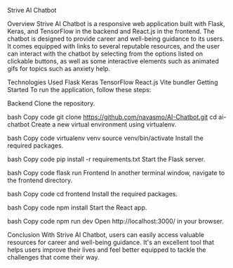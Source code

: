 Strive AI Chatbot

Overview
Strive AI Chatbot is a responsive web application built with Flask, Keras, and TensorFlow in the backend and React.js in the frontend. The chatbot is designed to provide career and well-being guidance to its users. It comes equipped with links to several reputable resources, and the user can interact with the chatbot by selecting from the options listed on clickable buttons, as well as some interactive elements such as animated gifs for topics such as anxiety help.

Technologies Used
Flask
Keras
TensorFlow
React.js
Vite bundler
Getting Started
To run the application, follow these steps:

Backend
Clone the repository.

bash
Copy code
git clone https://github.com/navasmo/AI-Chatbot.git
cd ai-chatbot
Create a new virtual environment using virtualenv.

bash
Copy code
virtualenv venv
source venv/bin/activate
Install the required packages.

bash
Copy code
pip install -r requirements.txt
Start the Flask server.

bash
Copy code
flask run
Frontend
In another terminal window, navigate to the frontend directory.

bash
Copy code
cd frontend
Install the required packages.

bash
Copy code
npm install
Start the React app.

bash
Copy code
npm run dev
Open http://localhost:3000/ in your browser.

Conclusion
With Strive AI Chatbot, users can easily access valuable resources for career and well-being guidance. It's an excellent tool that helps users improve their lives and feel better equipped to tackle the challenges that come their way.